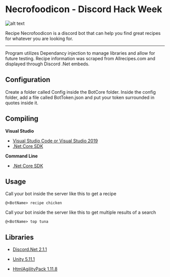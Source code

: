 # Necrofoodicon - Discord Hack Week

![alt text](https://cdn-images-1.medium.com/max/2600/1*lh6NS8hx0pu5mlZeSqnu5w.jpeg)

Recipe Necrofoodicon is a discord bot that can help you find great recipes for whatever you are looking for.

----
Program utilizes Dependancy injection to manage libraries and allow for future testing. Recipe information was scraped from Allrecipes.com and displayed through Discord .Net embeds.

## Configuration

Create a folder called Config inside the BotCore folder. Inside the config folder, add a file called BotToken.json and put your token surrounded in quotes inside it.

## Compiling
**Visual Studio**
- [Visual Studio Code or Visual Studio 2019](https://visualstudio.microsoft.com/downloads/)
- [.Net Core SDK](https://dotnet.microsoft.com/download)

**Command Line**
- [.Net Core SDK](https://dotnet.microsoft.com/download)

## Usage

Call your bot inside the server like this to get a recipe

```
@<BotName> recipe chicken 
```
Call your bot inside the server like this to get multiple results of a search
```
@<BotName> top tuna 
```
## Libraries
- [Discord.Net 2.1.1](https://github.com/discord-net/Discord.Net)

- [Unity 5.11.1](https://github.com/unitycontainer/unity)

- [HtmlAgilityPack 1.11.8](https://html-agility-pack.net/)
